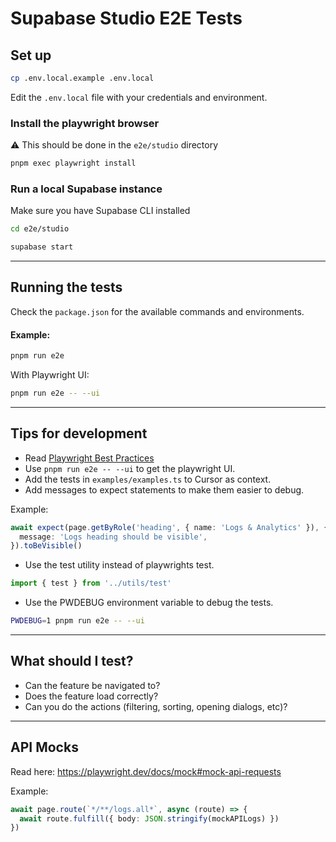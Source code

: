 # Supabase Studio E2E Tests

## Set up

```bash
cp .env.local.example .env.local
```

Edit the `.env.local` file with your credentials and environment.

### Install the playwright browser

⚠️ This should be done in the `e2e/studio` directory

```bash
pnpm exec playwright install
```

### Run a local Supabase instance

Make sure you have Supabase CLI installed

```bash
cd e2e/studio

supabase start
```

---

## Running the tests

Check the `package.json` for the available commands and environments.

#### Example:

```bash
pnpm run e2e
```

With Playwright UI:

```bash
pnpm run e2e -- --ui
```

---

## Tips for development

- Read [Playwright Best Practices](https://playwright.dev/docs/best-practices)
- Use `pnpm run e2e -- --ui` to get the playwright UI.
- Add the tests in `examples/examples.ts` to Cursor as context.
- Add messages to expect statements to make them easier to debug.

Example:

```ts
await expect(page.getByRole('heading', { name: 'Logs & Analytics' }), {
  message: 'Logs heading should be visible',
}).toBeVisible()
```

- Use the test utility instead of playwrights test.

```ts
import { test } from '../utils/test'
```

- Use the PWDEBUG environment variable to debug the tests.

```bash
PWDEBUG=1 pnpm run e2e -- --ui
```

---

## What should I test?

- Can the feature be navigated to?
- Does the feature load correctly?
- Can you do the actions (filtering, sorting, opening dialogs, etc)?

---

## API Mocks

Read here: https://playwright.dev/docs/mock#mock-api-requests

Example:

```ts
await page.route(`*/**/logs.all*`, async (route) => {
  await route.fulfill({ body: JSON.stringify(mockAPILogs) })
})
```
